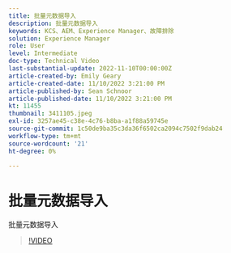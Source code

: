 ```yaml
---
title: 批量元数据导入
description: 批量元数据导入
keywords: KCS、AEM、Experience Manager、故障排除
solution: Experience Manager
role: User
level: Intermediate
doc-type: Technical Video
last-substantial-update: 2022-11-10T00:00:00Z
article-created-by: Emily Geary
article-created-date: 11/10/2022 3:21:00 PM
article-published-by: Sean Schnoor
article-published-date: 11/10/2022 3:21:00 PM
kt: 11455
thumbnail: 3411105.jpeg
exl-id: 3257ae45-c38e-4c76-b8ba-a1f88a59745e
source-git-commit: 1c50de9ba35c3da36f6502ca2094c7502f9dab24
workflow-type: tm+mt
source-wordcount: '21'
ht-degree: 0%

---
```


# 批量元数据导入

批量元数据导入

>[!VIDEO](https://video.tv.adobe.com/v/3411105/?quality=12&learn=on)
